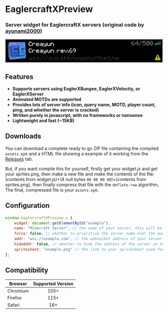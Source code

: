 # EaglercraftXPreview
### Server widget for EaglercraftX servers (original code by [ayunami2000](https://github.com/ayunami2000))

![Example](assets/widget.png)

## Features
- **Supports servers using EaglerXBungee, EaglerXVelocity, or EaglerXServer**
- **Animated MOTDs are supported**
- **Provides lots of server info (icon, query name, MOTD, player count, ping, and whether the server is cracked)**
- **Written purely in javascript, with no frameworks or nonsense**
- **Lightweight and fast (~15KB)**

## Downloads
You can download a complete ready to go ZIP file containing the compiled `assets.epk` and a HTML file showing a example of it working from the [Releases](https://github.com/wassuuuu/eaglerxpreview/releases) tab.

But, if you want compile this for yourself, firstly get your widget.js and get your sprites.png, then make a new file and make the contents of the file: (contents from widget.js)+(4 null bytes `00 00 00 00`)+(contents from sprites.png), then finally compress that file with the `deflate-raw` algorithm, The final, compressed file is your `assets.epk`.

## Configuration
```javascript
window.eaglercraftXPreview = {
	widget: document.getElementById("example"),
	name: "Minecraft Server", // the name of your server, this will be displayed on your widget.
	force: false, // whether to prioritise the server name over the query name.
	addr: "wss://example.com", // the websocket address of your server
	hideAddr: false, // whether to hide the address of the server on the widget
	spritesheet: "example.png" // the link to your spritesheet used for showing icons on the widget
};
```

## Compatibility
| Browser   | Supported Version |
|-----------|:----------------:|
| Chromium  | 105+             |
| Firefox   | 115+             |
| Safari    | 16+              |

